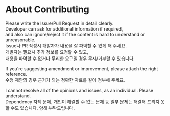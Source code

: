 # About Contributing

<!-- below for ⚠Minimum maintenance -->
<!--
⚠ This repository is being maintained with minimum.
Only bug report & question are allowed in Issues/Pull Requests.
⚠ 이 Repository는 최소한으로 유지 관리되고 있습니다.
Issue/PR은 버그와 질문만 받고 있습니다.
 -->
<!-- below for ✅Active, ⚠Minimum maintenance -->

Please write the Issue/Pull Request in detail clearly.  
Developer can ask for additional information if required,  
and also can ignore/reject it if the content is hard to understand or unreasonable.  
Issue나 PR 작성시 개발자가 내용을 잘 파악할 수 있게 해 주세요.  
개발자는 필요시 추가 정보를 요청할 수 있고,  
내용을 파악할 수 없거나 무리한 요구일 경우 무시/거부할 수 있습니다.

<!-- below for ✅Active -->

If you're suggesting amendment or improvement, please attach the right reference.  
수정 제안의 경우 근거가 되는 정확한 자료를 같이 첨부해 주세요.

<!-- below for ✅Active -->

I cannot resolve all of the opinions and issues, as an individual. Please understand.  
Dependency 자체 문제, 개인이 해결할 수 없는 문제 등 일부 문제는 해결해 드리지 못할 수도 있습니다. 양해 부탁드립니다.

<!-- below for ⛔Deprecated -->
<!--
⛔ This repository's code is deprecated, so we won't accept any contribution.
⛔ 이 Repository는 더 이상 사용되지 않으며, 피드백도 받지 않습니다.
-->
